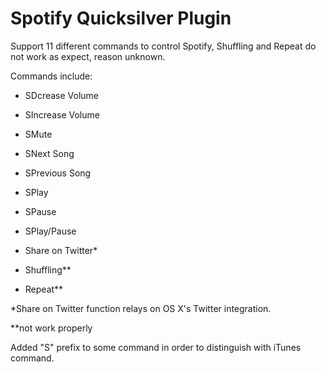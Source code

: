 Spotify Quicksilver Plugin
==========================

Support 11 different commands to control Spotify, Shuffling and Repeat do not work as expect, reason unknown.

Commands include:

* SDcrease Volume

* SIncrease Volume

* SMute

* SNext Song

* SPrevious Song

* SPlay

* SPause

* SPlay/Pause

* Share on Twitter*

* Shuffling**

* Repeat**

*Share on Twitter function relays on OS X's Twitter integration.

**not work properly

Added "S" prefix to some command in order to distinguish with iTunes command.
